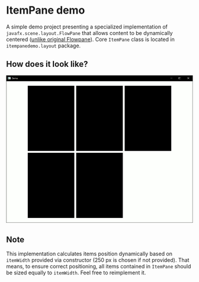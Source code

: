 # ItemPane demo

A simple demo project presenting a specialized implementation of `javafx.scene.layout.FlowPane` that allows content to be dynamically centered ([unlike original Flowpane](https://stackoverflow.com/questions/43747405/javafx-aligning-all-content-in-a-flowpane)). Core `ItemPane` class is located in `itempanedemo.layout` package.

## How does it look like? 

![image](https://github.com/WiktorPrzetacznik/javafx-itempane-demo/blob/main/image.gif)

## Note

This implementation calculates items position dynamically based on `itemWidth` provided via constructor (250 px is chosen if not provided). That means, to ensure correct positioning, all items contained in `ItemPane` should be sized equally to `itemWidth`. Feel free to reimplement it.
